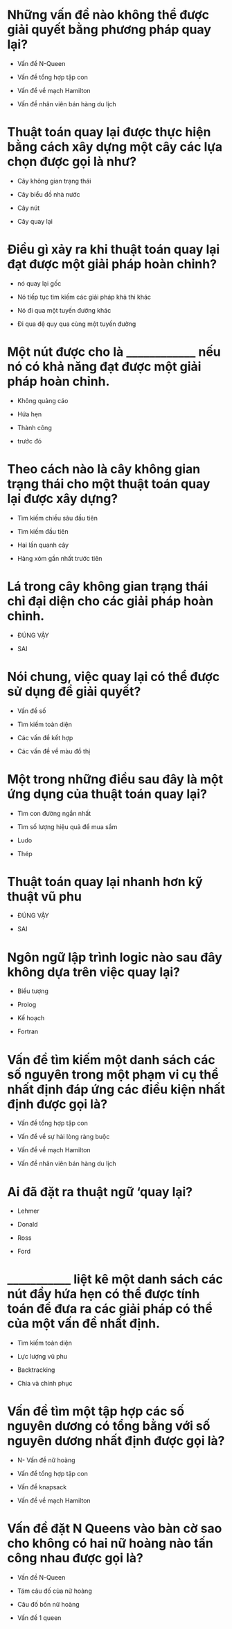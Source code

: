# Những vấn đề nào không thể được giải quyết bằng phương pháp quay lại?

- Vấn đề N-Queen

- Vấn đề tổng hợp tập con

- Vấn đề về mạch Hamilton

* Vấn đề nhân viên bán hàng du lịch

# Thuật toán quay lại được thực hiện bằng cách xây dựng một cây các lựa chọn được gọi là như?

* Cây không gian trạng thái

- Cây biểu đồ nhà nước

- Cây nút

- Cây quay lại

# Điều gì xảy ra khi thuật toán quay lại đạt được một giải pháp hoàn chỉnh?

- nó quay lại gốc

* Nó tiếp tục tìm kiếm các giải pháp khả thi khác

- Nó đi qua một tuyến đường khác

- Đi qua đệ quy qua cùng một tuyến đường

# Một nút được cho là ____________ nếu nó có khả năng đạt được một giải pháp hoàn chỉnh.

- Không quảng cáo

* Hứa hẹn

- Thành công

- trước đó

# Theo cách nào là cây không gian trạng thái cho một thuật toán quay lại được xây dựng?

* Tìm kiếm chiều sâu đầu tiên

- Tìm kiếm đầu tiên

- Hai lần quanh cây

- Hàng xóm gần nhất trước tiên

# Lá trong cây không gian trạng thái chỉ đại diện cho các giải pháp hoàn chỉnh.

- ĐÚNG VẬY

* SAI

# Nói chung, việc quay lại có thể được sử dụng để giải quyết?

- Vấn đề số

- Tìm kiếm toàn diện

* Các vấn đề kết hợp

- Các vấn đề về màu đồ thị

# Một trong những điều sau đây là một ứng dụng của thuật toán quay lại?

- Tìm con đường ngắn nhất

- Tìm số lượng hiệu quả để mua sắm

- Ludo

* Thép

# Thuật toán quay lại nhanh hơn kỹ thuật vũ phu

* ĐÚNG VẬY

- SAI

# Ngôn ngữ lập trình logic nào sau đây không dựa trên việc quay lại?

- Biểu tượng

- Prolog

- Kế hoạch

* Fortran

# Vấn đề tìm kiếm một danh sách các số nguyên trong một phạm vi cụ thể nhất định đáp ứng các điều kiện nhất định được gọi là?

- Vấn đề tổng hợp tập con

* Vấn đề về sự hài lòng ràng buộc

- Vấn đề về mạch Hamilton

- Vấn đề nhân viên bán hàng du lịch

# Ai đã đặt ra thuật ngữ ‘quay lại?

* Lehmer

- Donald

- Ross

- Ford

# ___________ liệt kê một danh sách các nút đầy hứa hẹn có thể được tính toán để đưa ra các giải pháp có thể của một vấn đề nhất định.

- Tìm kiếm toàn diện

- Lực lượng vũ phu

* Backtracking

- Chia và chinh phục

# Vấn đề tìm một tập hợp các số nguyên dương có tổng bằng với số nguyên dương nhất định được gọi là?

- N- Vấn đề nữ hoàng

* Vấn đề tổng hợp tập con

- Vấn đề knapsack

- Vấn đề về mạch Hamilton

# Vấn đề đặt N Queens vào bàn cờ sao cho không có hai nữ hoàng nào tấn công nhau được gọi là?

* Vấn đề N-Queen

- Tám câu đố của nữ hoàng

- Câu đố bốn nữ hoàng

- Vấn đề 1 queen